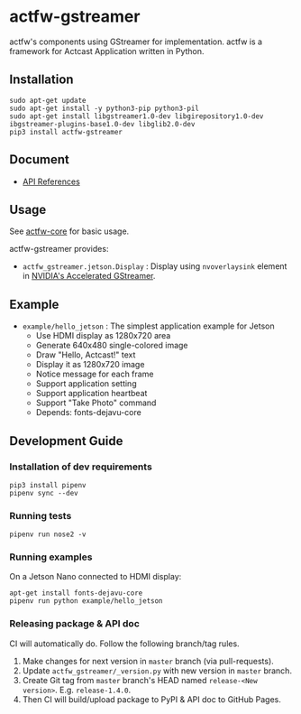 # actfw-gstreamer

actfw's components using GStreamer for implementation.
actfw is a framework for Actcast Application written in Python.

## Installation

```console
sudo apt-get update
sudo apt-get install -y python3-pip python3-pil 
sudo apt-get install libgstreamer1.0-dev libgirepository1.0-dev ibgstreamer-plugins-base1.0-dev libglib2.0-dev
pip3 install actfw-gstreamer
```

## Document

- [API References](https://idein.github.io/actfw-gstreamer/latest/)

## Usage

See [actfw-core](https://github.com/Idein/actfw-core) for basic usage.

actfw-gstreamer provides:

- `actfw_gstreamer.jetson.Display` : Display using `nvoverlaysink` element in [NVIDIA's Accelerated GStreamer](https://docs.nvidia.com/jetson/l4t/index.html#page/Tegra%20Linux%20Driver%20Package%20Development%20Guide/accelerated_gstreamer.html).

## Example

- `example/hello_jetson` : The simplest application example for Jetson
  - Use HDMI display as 1280x720 area
  - Generate 640x480 single-colored image
  - Draw "Hello, Actcast!" text
  - Display it as 1280x720 image
  - Notice message for each frame
  - Support application setting
  - Support application heartbeat
  - Support "Take Photo" command
  - Depends: fonts-dejavu-core

## Development Guide

### Installation of dev requirements

```console
pip3 install pipenv
pipenv sync --dev
```

### Running tests

```console
pipenv run nose2 -v
```

### Running examples

On a Jetson Nano connected to HDMI display:

```console
apt-get install fonts-dejavu-core
pipenv run python example/hello_jetson
```

### Releasing package & API doc

CI will automatically do.
Follow the following branch/tag rules.

1. Make changes for next version in `master` branch (via pull-requests).
2. Update `actfw_gstreamer/_version.py` with new version in `master` branch.
3. Create Git tag from `master` branch's HEAD named `release-<New version>`. E.g. `release-1.4.0`.
4. Then CI will build/upload package to PyPI & API doc to GitHub Pages.

